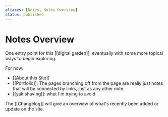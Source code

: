 ```yaml
---
aliases: [Notes, Notes Overview]
status: published
---
```


# Notes Overview
One entry point for this [[digital garden]], eventually with some more topical ways to begin exploring. 
	
For now: 
- [[About this Site]]
- [[Portfolio]]: The pages branching off from the page are really just notes that will be connected by links, just as any other note. 
- [[yak shaving]]: what I'm trying to avoid

The [[Changelog]] will give an overview of what's recently been added or update on the site. 
